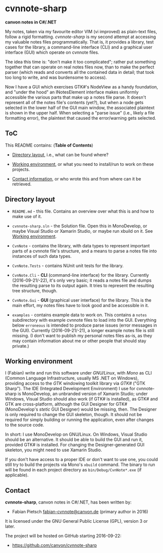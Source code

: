 
# cvnnote-sharp

__canvon notes in C#/.NET__

My notes, taken via my favourite editor VIM (vi improved) as plain-text files,
follow a rigid formatting. _cvnnote-sharp_ is my second attempt at accessing
my valuable notes files programmatically. That is, it provides a library,
test cases for the library, a command-line interface (CLI) and a graphical
user interface (GUI) which operate on cvnnote files.

The idea this time is: "don't make it too complicated"; rather put something
together that can operate on real notes files now, than to make the perfect
parser (which reads and converts all the contained data in detail; that took
too long to write, and was burdensome to access).

Now I have a GUI which exercises GTK#'s NodeView as a handy foundation, and
"under the hood" an INotesElement interface makes uniformly accessible the
various parts that make up a notes file parse. It doesn't represent all of the
notes file's contents (yet?), but when a node gets selected in the lower half
of the GUI main window, the associated plaintext is shown in the upper half.
When selecting a "parse issue" (i.e., likely a file formatting error), the
plaintext that caused the error/warning gets selected.


## ToC

This README contains: (**Table of Contents**)

  * [Directory layout](#directory-layout), i.e., what can be found where?

  * [Working environment](#working-environment), or what you need to install/run
    to work on these projects.

  * [Contact information](#contact), or who wrote this and from where can it
    be retrieved.


## Directory layout

  * `README.md` - this file. Contains an overview over what this is and how to
    make use of it.

  * `cvnnote-sharp.sln` - the Solution file. Open this in MonoDevelop, or maybe
    Visual Studio or Xamarin Studio, or maybe run xbuild on it. See
    [Working environment](#working-environment).

  * `CvnNote` - contains the library, with data types to represent important
    parts of a cvnnote file's structure, and a means to parse a notes file
    into instances of such data types.

  * `CvnNote.Tests` - contains NUnit unit tests for the library.

  * `CvnNote.Cli` - **CLI** (command-line interface) for the library. Currently
    (2016-09-21/-22), it's only very basic; it reads a notes file and dumps the
    resulting parse to its output again. It tries to represent the resulting
    tree structure, though.

  * `CvnNote.Gui` - **GUI** (graphical user interface) for the library. This is
    the main effort, my notes files have to look good and be accessible in it. 

  * `examples` - contains example data to work on. This contains a `notes`
    subdirectory with example cvnnote files to load into the GUI. Everything
    below `erroneous` is intended to produce parse issues (error messages
    in the GUI). Currently (2016-09-21/-21), a longer example notes file is
    still missing. (I don't want to publish my personal notes files as-is,
    as they may contain information about me or other people that should
    stay private.)


## Working environment
 
I (Fabian) write and run this software under _GNU/Linux_, with _Mono_ as CLI
(Common Language Infrastructure, usually MS .NET on Windows), providing access
to the _GTK_ windowing toolkit library via _GTK#_ ("GTK Sharp"). The IDE
(Integrated Development Environment) I use for cvnnote-sharp is MonoDevelop,
an unbranded version of Xamarin Studio; under Windows, Visual Studio should
also work (if GTK# is installed), as GTK# and GTK are cross-platform, although
the GUI Designer for GTK# (MonoDevelop's _stetic_ GUI Designer) would be
missing, then. The Designer is only required to change the GUI skeleton, though.
It should not be required for simply building or running the application, even
after changes to the source code.

In short: I use MonoDevelop on GNU/Linux. On Windows, Visual Studio should be
an alternative. It should be able to build the GUI and run it, provided GTK#
is installed. For changing the Designer-generated GUI skeleton, you might need
to use Xamarin Studio.

If you don't have access to a proper IDE or don't want to use one, you could
still try to build the projects via Mono's `xbuild` command. The binary to run
will be found in each project directory as `bin/Debug/CvnNote*.exe` (if
applicable).


## Contact

**cvnnote-sharp**, canvon notes in C#/.NET, has been written by:

  * Fabian Pietsch <fabian-cvnnote@canvon.de>  (primary author in 2016)

It is licensed under the GNU General Public License (GPL), version 3 or later.

The project will be hosted on GitHub starting 2016-09-22:

  * https://github.com/canvon/cvnnote-sharp

